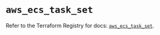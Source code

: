 # `aws_ecs_task_set`

Refer to the Terraform Registry for docs: [`aws_ecs_task_set`](https://registry.terraform.io/providers/hashicorp/aws/6.14.0/docs/resources/ecs_task_set).
